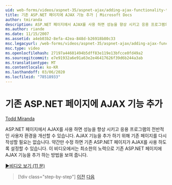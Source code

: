 ```yaml
---
uid: web-forms/videos/aspnet-35/aspnet-ajax/adding-ajax-functionality-to-an-existing-aspnet-page
title: 기존 ASP.NET 페이지에 AJAX 기능 추가 | Microsoft Docs
author: tmiranda
description: ASP.NET 페이지에서 AJAX를 사용 하면 성능을 향상 시키고 응용 프로그램의 전반적인 사용자 환경을 개선할 수 있습니다. 기존 페이지를 다시 작성할 필요는 없습니다.
ms.author: riande
ms.date: 11/15/2007
ms.assetid: a4eb03b2-8efa-42ea-848d-b26918b80c33
msc.legacyurl: /web-forms/videos/aspnet-35/aspnet-ajax/adding-ajax-functionality-to-an-existing-aspnet-page
msc.type: video
ms.openlocfilehash: 27197a44601494b5dff83e119e13bfcce0fd49a2
ms.sourcegitcommit: e7e91932a6e91a63e2e46417626f39d6b244a3ab
ms.translationtype: MT
ms.contentlocale: ko-KR
ms.lasthandoff: 03/06/2020
ms.locfileid: "78518933"
---
```

# <a name="adding-ajax-functionality-to-an-existing-aspnet-page"></a>기존 ASP.NET 페이지에 AJAX 기능 추가

[Todd Miranda](https://github.com/tmiranda)

ASP.NET 페이지에서 AJAX를 사용 하면 성능을 향상 시키고 응용 프로그램의 전반적인 사용자 환경을 개선할 수 있습니다. AJAX 기능을 추가 하기 위해 기존 페이지를 다시 작성할 필요는 없습니다. 약간만 수정 하면 기존 ASP.NET 페이지가 AJAX를 사용 하도록 설정할 수 있습니다. 이 비디오에서는 최소한의 노력으로 기존 ASP.NET 페이지에 AJAX 기능을 추가 하는 방법을 보여 줍니다.

[&#9654;비디오 보기 (11 분)](https://channel9.msdn.com/Blogs/ASP-NET-Site-Videos/adding-ajax-functionality-to-an-existing-aspnet-page)

> [!div class="step-by-step"]
> [이전](aspnet-ajax-support-in-visual-studio-2008.md)
> [다음](creating-and-using-an-ajax-enabled-web-service-in-a-web-site.md)
